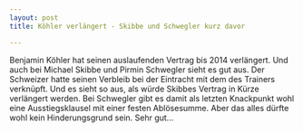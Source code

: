 ```yaml
---
layout: post
title: Köhler verlängert - Skibbe und Schwegler kurz davor

---
```


Benjamin Köhler hat seinen auslaufenden Vertrag bis 2014 verlängert. Und auch bei Michael Skibbe und Pirmin Schwegler sieht es gut aus. Der Schweizer hatte seinen Verbleib bei der Eintracht mit dem des Trainers verknüpft. Und es sieht so aus, als würde Skibbes Vertrag in Kürze verlängert werden. Bei Schwegler gibt es damit als letzten Knackpunkt wohl eine Ausstiegsklausel mit einer festen Ablösesumme. Aber das alles dürfte wohl kein Hinderungsgrund sein. Sehr gut...


